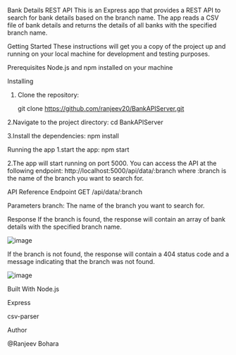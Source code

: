 Bank Details REST API
This is an Express app that provides a REST API to search for bank details based on the branch name. The app reads a CSV file of bank details and returns the details of all banks with the specified branch name.

Getting Started
These instructions will get you a copy of the project up and running on your local machine for development and testing purposes.

Prerequisites
Node.js and npm installed on your machine

Installing
  1. Clone the repository:
  
     git clone https://github.com/ranjeev20/BankAPIServer.git
     

   2.Navigate to the project directory:
    cd BankAPIServer

   3.Install the dependencies:
    npm install

Running the app
  1.start the app:
    npm start

  2.The app will start running on port 5000. You can access the API at the following endpoint:
    http://localhost:5000/api/data/:branch
    where :branch is the name of the branch you want to search for.
  
API Reference
 Endpoint
   GET /api/data/:branch
  
 Parameters
   branch: The name of the branch you want to search for.
   
Response
  If the branch is found, the response will contain an array of bank details with the specified branch name.

![image](https://user-images.githubusercontent.com/91145878/216671871-03683f86-0bae-49fa-ace3-ce919c37c697.png)

  If the branch is not found, the response will contain a 404 status code and a message indicating that the branch was not found.

![image](https://user-images.githubusercontent.com/91145878/216672055-0b8cdfc0-3957-42ec-9de3-145447d877c7.png)

Built With
  Node.js
  
  Express
  
  csv-parser
  
Author

@Ranjeev Bohara

